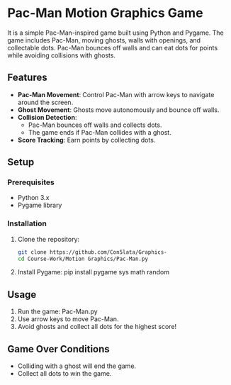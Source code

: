 # Pac-Man Motion Graphics Game

It is a simple Pac-Man-inspired game built using Python and Pygame. The game includes Pac-Man,
moving ghosts, walls with openings, and collectable dots.
Pac-Man bounces off walls and can eat dots for points while avoiding collisions with ghosts.

## Features
- **Pac-Man Movement**: Control Pac-Man with arrow keys to navigate around the screen.
- **Ghost Movement**: Ghosts move autonomously and bounce off walls.
- **Collision Detection**: 
    - Pac-Man bounces off walls and collects dots.
    - The game ends if Pac-Man collides with a ghost.
- **Score Tracking**: Earn points by collecting dots.

## Setup
### Prerequisites
- Python 3.x
- Pygame library

### Installation
1. Clone the repository:
   ```bash
   git clone https://github.com/Con5lata/Graphics-
   cd Course-Work/Motion Graphics/Pac-Man.py

2. Install Pygame:
   pip install pygame sys math random
   
## Usage
1. Run the game:
    Pac-Man.py
2. Use arrow keys to move Pac-Man.
3. Avoid ghosts and collect all dots for the highest score!

## Game Over Conditions
- Colliding with a ghost will end the game.
- Collect all dots to win the game. 

